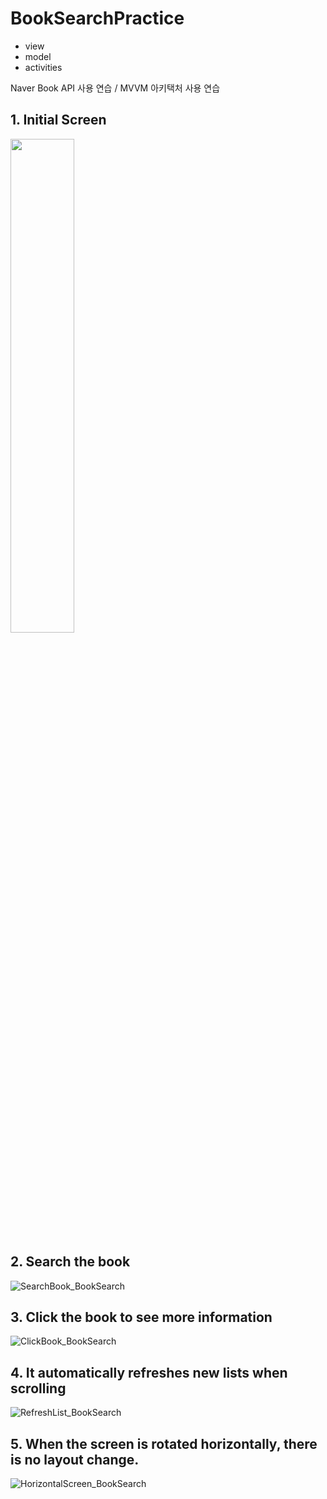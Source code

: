 # BookSearchPractice
- view
- model
- activities

Naver Book API 사용 연습 /
MVVM 아키택처 사용 연습

## 1. Initial Screen
<img src="https://user-images.githubusercontent.com/33541924/127777541-6e731e2c-bea2-47c8-851f-0c50cd4fe2ce.jpg" width="45%" heigth="45%">

## 2. Search the book
![SearchBook_BookSearch](https://user-images.githubusercontent.com/33541924/127777291-19addcda-bed2-4aac-beff-9fcf7bc3d941.jpg)

## 3. Click the book to see more information
![ClickBook_BookSearch](https://user-images.githubusercontent.com/33541924/127777303-2fa1bd86-07f1-4049-b317-c91cd851f0a6.jpg)

## 4. It automatically refreshes new lists when scrolling
![RefreshList_BookSearch](https://user-images.githubusercontent.com/33541924/127777311-3b4b41ad-425a-4025-8acd-85082717848a.jpg)

## 5. When the screen is rotated horizontally, there is no layout change. 
![HorizontalScreen_BookSearch](https://user-images.githubusercontent.com/33541924/127777317-e33d91f5-9ae7-427c-ab6e-ee693b5754a8.jpg)

